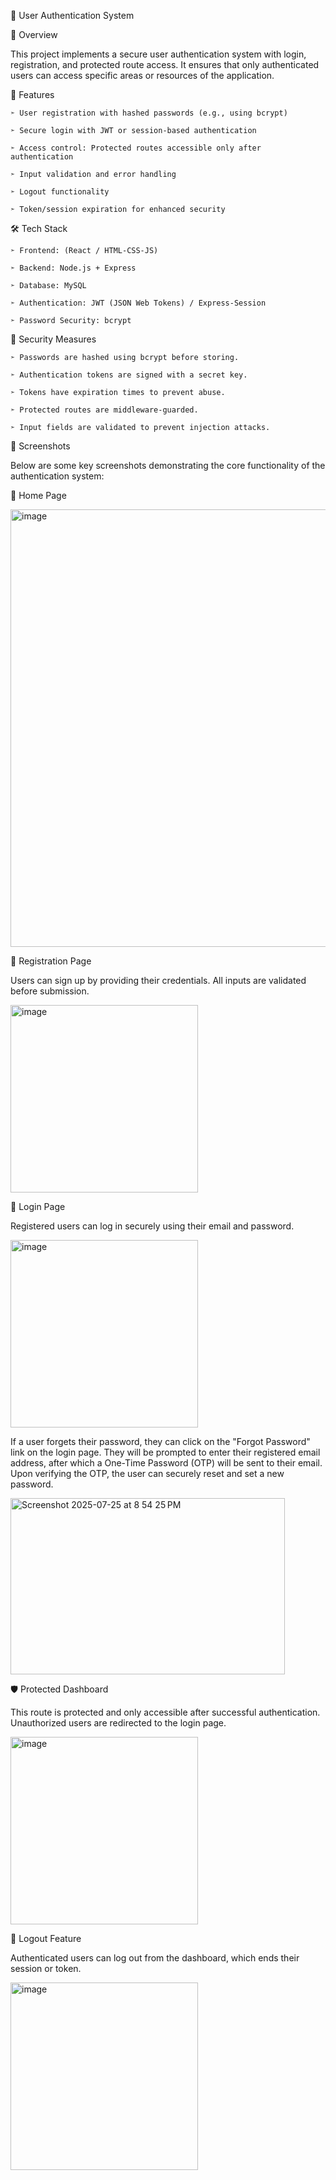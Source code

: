 🔐 User Authentication System

📌 Overview

This project implements a secure user authentication system with login, registration, and protected route access. It ensures that only authenticated users can access specific areas or resources of the application.

🚀 Features
 
    ➣ User registration with hashed passwords (e.g., using bcrypt)
    
    ➣ Secure login with JWT or session-based authentication
    
    ➣ Access control: Protected routes accessible only after authentication
    
    ➣ Input validation and error handling
    
    ➣ Logout functionality
    
    ➣ Token/session expiration for enhanced security
    

🛠️ Tech Stack

    ➣ Frontend: (React / HTML-CSS-JS)
    
    ➣ Backend: Node.js + Express
    
    ➣ Database: MySQL
    
    ➣ Authentication: JWT (JSON Web Tokens) / Express-Session
    
    ➣ Password Security: bcrypt
    
🔐 Security Measures

    ➣ Passwords are hashed using bcrypt before storing.
    
    ➣ Authentication tokens are signed with a secret key.
    
    ➣ Tokens have expiration times to prevent abuse.
    
    ➣ Protected routes are middleware-guarded.
    
    ➣ Input fields are validated to prevent injection attacks.

📸 Screenshots

Below are some key screenshots demonstrating the core functionality of the authentication system:
<br />


🏡 Home Page 

<img width="700" height="700" alt="image" src="https://github.com/user-attachments/assets/eeadb969-9d74-4948-838b-ea3beb8bdaa6" />




📝 Registration Page

Users can sign up by providing their credentials. All inputs are validated before submission.

<img width="300" height="300" alt="image" src="https://github.com/user-attachments/assets/9948e41b-959c-4f8c-8a4d-8e84083ca2d6" />




🔐 Login Page

Registered users can log in securely using their email and password.

<img width="300" height="300" alt="image" src="https://github.com/user-attachments/assets/3b8ca7b0-cb98-4cef-b26f-a01e2ea28ccc" />

If a user forgets their password, they can click on the "Forgot Password" link on the login page. They will be prompted to enter their registered email address, after which a One-Time Password (OTP) will be sent to their email. Upon verifying the OTP, the user can securely reset and set a new password.


<img width="439" height="282" alt="Screenshot 2025-07-25 at 8 54 25 PM" src="https://github.com/user-attachments/assets/18a58c01-13e8-41d7-ba51-5a518aa31a18" />





🛡️ Protected Dashboard

This route is protected and only accessible after successful authentication. Unauthorized users are redirected to the login page.

<img width="300" height="300" alt="image" src="https://github.com/user-attachments/assets/df53af49-9441-4cfc-8255-a96ca9d55517" />






🚪 Logout Feature

Authenticated users can log out from the dashboard, which ends their session or token.

<img width="300" height="300" alt="image" src="https://github.com/user-attachments/assets/1bea4fe7-5a76-4295-aa8f-3173ab04723f" />






